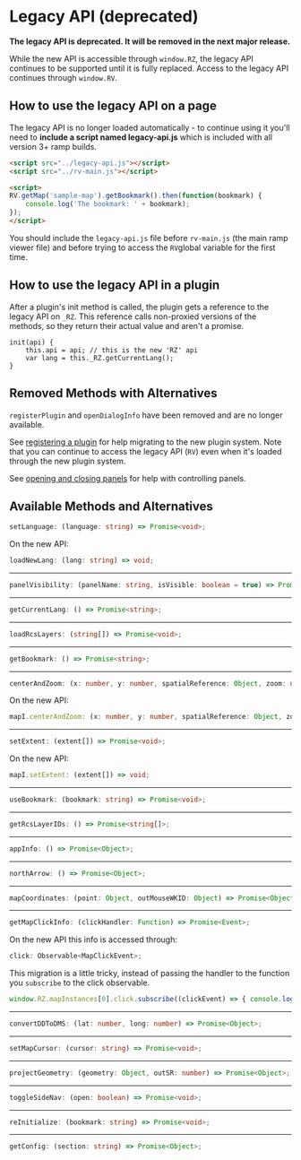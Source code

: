 # Legacy API (deprecated)

**The legacy API is deprecated. It will be removed in the next major release.**

While the new API is accessible through `window.RZ`, the legacy API continues to be supported until it is fully replaced. Access to the legacy API continues through `window.RV`.

## How to use the legacy API on a page

The legacy API is no longer loaded automatically - to continue using it you'll need to **include a script named legacy-api.js** which is included with all version 3+ ramp builds.

```html
<script src="../legacy-api.js"></script>
<script src="../rv-main.js"></script>

<script>
RV.getMap('sample-map').getBookmark().then(function(bookmark) {
    console.log('The bookmark: ' + bookmark);
});
</script>
```

You should include the `legacy-api.js` file before `rv-main.js` (the main ramp viewer file) and before trying to access the `RV`global variable for the first time.

## How to use the legacy API in a plugin

After a plugin's init method is called, the plugin gets a reference to the legacy API on `_RZ`. This reference calls non-proxied versions of the methods, so they return their actual value and aren't a promise.

```
init(api) {
	this.api = api; // this is the new 'RZ' api
	var lang = this._RZ.getCurrentLang();
}
```



## Removed Methods with Alternatives

`registerPlugin` and `openDialogInfo` have been removed and are no longer available.

See [registering a plugin](http://fgpv-vpgf.github.io/fgpv-vpgf/ghpages-docs/#/developer/plugins?id=register) for help migrating to the new plugin system. Note that you can continue to access the legacy API (`RV`) even when it's loaded through the new plugin system.

See [opening and closing panels](http://fgpv-vpgf.github.io/fgpv-vpgf/ghpages-docs/#/developer/panels?id=open-close) for help with controlling panels.

## Available Methods and Alternatives

```ts
setLanguage: (language: string) => Promise<void>;
```
On the new API:
```ts
loadNewLang: (lang: string) => void;
```
-------------------
```ts
panelVisibility: (panelName: string, isVisible: boolean = true) => Promise<void>;
```
-------------------
```ts
getCurrentLang: () => Promise<string>;
```
-------------------
```ts
loadRcsLayers: (string[]) => Promise<void>;
```
-------------------
```ts
getBookmark: () => Promise<string>;
```
-------------------
```ts
centerAndZoom: (x: number, y: number, spatialReference: Object, zoom: number) => Promise<void>;
```
On the new API:
```ts
mapI.centerAndZoom: (x: number, y: number, spatialReference: Object, zoom: number) => void;
```
-------------------
```ts
setExtent: (extent[]) => Promise<void>;
```
On the new API:
```ts
mapI.setExtent: (extent[]) => void;
```
-------------------
```ts
useBookmark: (bookmark: string) => Promise<void>;
```
-------------------
```ts
getRcsLayerIDs: () => Promise<string[]>;
```
-------------------
```ts
appInfo: () => Promise<Object>;
```
-------------------
```ts
northArrow: () => Promise<Object>;
```
-------------------
```ts
mapCoordinates: (point: Object, outMouseWKID: Object) => Promise<Object[]>;
```
-------------------
```ts
getMapClickInfo: (clickHandler: Function) => Promise<Event>;
```
On the new API this info is accessed through:
```ts
click: Observable<MapClickEvent>;
```
This migration is a little tricky, instead of passing the handler to the function you `subscribe` to the click observable.
```ts
window.RZ.mapInstances[0].click.subscribe((clickEvent) => { console.log(clickEvent)});
```

-------------------
```ts
convertDDToDMS: (lat: number, long: number) => Promise<Object>;
```
-------------------
```ts
setMapCursor: (cursor: string) => Promise<void>;
```
-------------------
```ts
projectGeometry: (geometry: Object, outSR: number) => Promise<Object>;
```
-------------------
```ts
toggleSideNav: (open: boolean) => Promise<void>;
```
-------------------
```ts
reInitialize: (bookmark: string) => Promise<void>;
```
-------------------
```ts
getConfig: (section: string) => Promise<Object>;
```